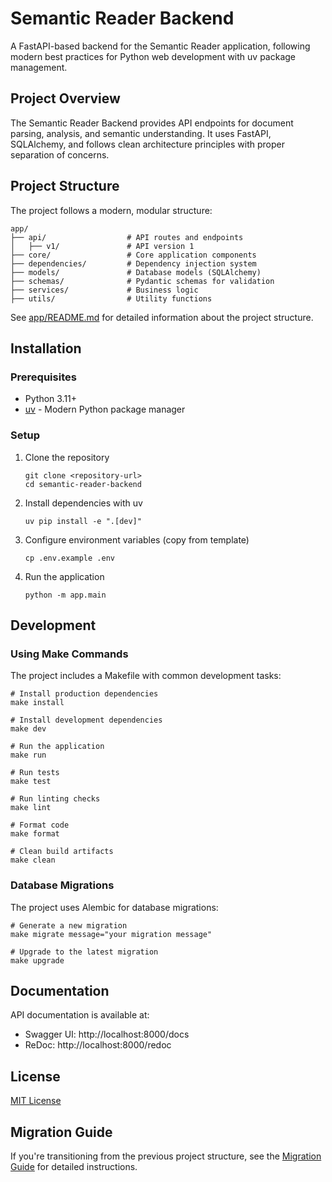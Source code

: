 # Semantic Reader Backend

A FastAPI-based backend for the Semantic Reader application, following modern best practices for Python web development with uv package management.

## Project Overview

The Semantic Reader Backend provides API endpoints for document parsing, analysis, and semantic understanding. It uses FastAPI, SQLAlchemy, and follows clean architecture principles with proper separation of concerns.

## Project Structure

The project follows a modern, modular structure:

```
app/
├── api/                  # API routes and endpoints
│   ├── v1/               # API version 1
├── core/                 # Core application components
├── dependencies/         # Dependency injection system
├── models/               # Database models (SQLAlchemy)
├── schemas/              # Pydantic schemas for validation
├── services/             # Business logic
├── utils/                # Utility functions
```

See [app/README.md](app/README.md) for detailed information about the project structure.

## Installation

### Prerequisites

- Python 3.11+
- [uv](https://github.com/astral-sh/uv) - Modern Python package manager

### Setup

1. Clone the repository
   ```
   git clone <repository-url>
   cd semantic-reader-backend
   ```

2. Install dependencies with uv
   ```
   uv pip install -e ".[dev]"
   ```

3. Configure environment variables (copy from template)
   ```
   cp .env.example .env
   ```

4. Run the application
   ```
   python -m app.main
   ```

## Development

### Using Make Commands

The project includes a Makefile with common development tasks:

```
# Install production dependencies
make install

# Install development dependencies
make dev

# Run the application
make run

# Run tests
make test

# Run linting checks
make lint

# Format code
make format

# Clean build artifacts
make clean
```

### Database Migrations

The project uses Alembic for database migrations:

```
# Generate a new migration
make migrate message="your migration message"

# Upgrade to the latest migration
make upgrade
```

## Documentation

API documentation is available at:
- Swagger UI: http://localhost:8000/docs
- ReDoc: http://localhost:8000/redoc

## License

[MIT License](LICENSE)

## Migration Guide

If you're transitioning from the previous project structure, see the [Migration Guide](docs/migration-guide.md) for detailed instructions. 
